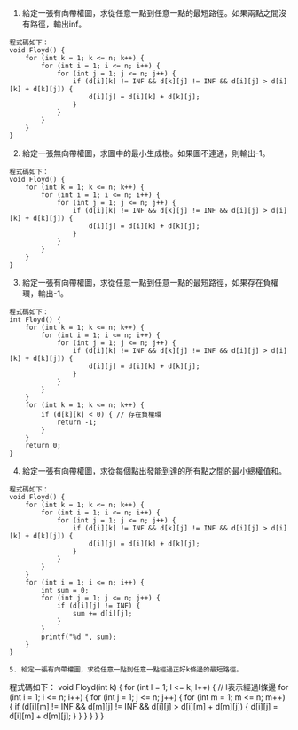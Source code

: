 

1. 給定一張有向帶權圖，求從任意一點到任意一點的最短路徑。如果兩點之間沒有路徑，輸出inf。
```
程式碼如下：
void Floyd() {
    for (int k = 1; k <= n; k++) {
        for (int i = 1; i <= n; i++) {
            for (int j = 1; j <= n; j++) {
                if (d[i][k] != INF && d[k][j] != INF && d[i][j] > d[i][k] + d[k][j]) {
                    d[i][j] = d[i][k] + d[k][j];
                }
            }
        }
    }
}
```

2. 給定一張無向帶權圖，求圖中的最小生成樹。如果圖不連通，則輸出-1。
```
程式碼如下：
void Floyd() {
    for (int k = 1; k <= n; k++) {
        for (int i = 1; i <= n; i++) {
            for (int j = 1; j <= n; j++) {
                if (d[i][k] != INF && d[k][j] != INF && d[i][j] > d[i][k] + d[k][j]) {
                    d[i][j] = d[i][k] + d[k][j];
                }
            }
        }
    }
}
```

3. 給定一張有向帶權圖，求從任意一點到任意一點的最短路徑，如果存在負權環，輸出-1。
```
程式碼如下：
int Floyd() {
    for (int k = 1; k <= n; k++) {
        for (int i = 1; i <= n; i++) {
            for (int j = 1; j <= n; j++) {
                if (d[i][k] != INF && d[k][j] != INF && d[i][j] > d[i][k] + d[k][j]) {
                    d[i][j] = d[i][k] + d[k][j];
                }
            }
        }
    }
    for (int k = 1; k <= n; k++) {
        if (d[k][k] < 0) { // 存在負權環
            return -1;
        }
    }
    return 0;
}
```

4. 給定一張有向帶權圖，求從每個點出發能到達的所有點之間的最小總權值和。
```
程式碼如下：
void Floyd() {
    for (int k = 1; k <= n; k++) {
        for (int i = 1; i <= n; i++) {
            for (int j = 1; j <= n; j++) {
                if (d[i][k] != INF && d[k][j] != INF && d[i][j] > d[i][k] + d[k][j]) {
                    d[i][j] = d[i][k] + d[k][j];
                }
            }
        }
    }
    for (int i = 1; i <= n; i++) {
        int sum = 0;
        for (int j = 1; j <= n; j++) {
            if (d[i][j] != INF) {
                sum += d[i][j];
            }
        }
        printf("%d ", sum);
    }
}

5. 給定一張有向帶權圖，求從任意一點到任意一點經過正好k條邊的最短路徑。
```
程式碼如下：
void Floyd(int k) {
    for (int l = 1; l <= k; l++) { // l表示經過l條邊
        for (int i = 1; i <= n; i++) {
            for (int j = 1; j <= n; j++) {
                for (int m = 1; m <= n; m++) {
                    if (d[i][m] != INF && d[m][j] != INF && d[i][j] > d[i][m] + d[m][j]) {
                        d[i][j] = d[i][m] + d[m][j];
                    }
                }
            }
        }
    }
}
```